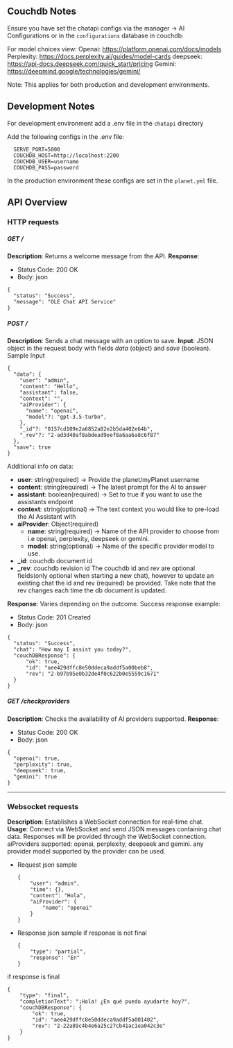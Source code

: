 ## Couchdb Notes

Ensure you have set the chatapi configs via the manager -> AI Configurations or in the `configurations` database in couchdb:

For model choices view:
  Openai: https://platform.openai.com/docs/models
  Perplexity: https://docs.perplexity.ai/guides/model-cards
  deepseek: https://api-docs.deepseek.com/quick_start/pricing
  Gemini: https://deepmind.google/technologies/gemini/


Note: This applies for both production and development environments.

## Development Notes
For development environment add a .env file in the `chatapi` directory

Add the following configs in the .env file:
  ```
    SERVE_PORT=5000
    COUCHDB_HOST=http://localhost:2200
    COUCHDB_USER=username
    COUCHDB_PASS=password
  ```

In the production environment these configs are set in the `planet.yml` file.

## API Overview

### HTTP requests

##### GET /

**Description**: Returns a welcome message from the API.
**Response**: 
  - Status Code: 200 OK
  - Body: json
  ```
  {
    "status": "Success",
    "message": "OLE Chat API Service"
  }
  ```

##### POST /

**Description**: Sends a chat message with an option to save.
**Input**: JSON object in the request body with fields *data* (object) and *save* (boolean).
  Sample Input
  ```
  {
    "data": {
      "user": "admin",
      "content": "Hello",
      "assistant": false,
      "context": "",
      "aiProvider": {
        "name": "openai",
        "model"?: "gpt-3.5-turbo",
      },
      "_id"?: "0157cd109e2a6852a82e2b5da402e64b",
      "_rev"?: "2-ad3d40af8abdead9eef8a6aa6a8c6f87"
    },
    "save": true
  }
  ```
  Additional info on data:
  - **user**: string(required) -> Provide the planet/myPlanet username
  - **content**: string(required) -> The latest prompt for the AI to answer
  - **assistant**: boolean(required) -> Set to true if you want to use the assistants endpoint
  - **context**: string(optional) -> The text context you would like to pre-load the AI Assistant   with
  - **aiProvider**: Object(required)
    - **name**: string(required) -> Name of the API provider to choose from i.e openai, perplexity, deepseek or gemini.
    - **model**: string(optional) -> Name of the specific provider model to use.
  - **_id**: couchdb document id
  - **_rev**: couchdb revision id
  The couchdb id and rev are optional fields(only optional when starting a new chat), however to update an existing chat the id and rev (required) be provided.
  Take note that the rev changes each time the db document is updated.

**Response**: Varies depending on the outcome. Success response example:
  - Status Code: 201 Created
  - Body: json
  ```
  {
    "status": "Success",
    "chat": "How may I assist you today?",
    "couchDBResponse": {
        "ok": true,
        "id": "aee429dffc8e50ddeca9addf5a00beb8",
        "rev": "2-b97b95e0b32de4f0c622b0e5559c1671"
    }
  }
  ```

##### GET /checkproviders

**Description**: Checks the availability of AI providers supported.
**Response**:
  - Status Code: 200 OK
  - Body: json
  ```
  {
    "openai": true,
    "perplexity": true,
    "deepseek": true,
    "gemini": true
  }
  ```

---

### Websocket requests

**Description**: Establishes a WebSocket connection for real-time chat.
**Usage**: Connect via WebSocket and send JSON messages containing chat data. Responses will be provided through the WebSocket connection.
aiProviders supported: openai, perplexity, deepseek and gemini.
any provider model supported by the provider can be used.

- Request json sample
  ```
  {
      "user": "admin",
      "time": {},
      "content": "Hola",
      "aiProvider": {
          "name": "openai"
      }
  }
  ```


- Response json sample
if response is not final
  ```
  {
      "type": "partial",
      "response": "En"
  }
  ```


if response is final
  ```
  {
      "type": "final",
      "completionText": "¡Hola! ¿En qué puedo ayudarte hoy?",
      "couchDBResponse": {
          "ok": true,
          "id": "aee429dffc8e50ddeca9addf5a001402",
          "rev": "2-22a89c4b4e6a25c27cb41ac1ea042c3e"
      }
  }
  ```
